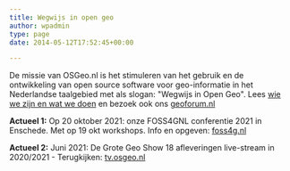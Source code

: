 ```yaml
---
title: Wegwijs in open geo
author: wpadmin
type: page
date: 2014-05-12T17:52:45+00:00

---
```

De missie van OSGeo.nl is het stimuleren van het gebruik en de ontwikkeling van 
open source software voor geo-informatie in het Nederlandse taalgebied met als slogan: 
"Wegwijs in Open Geo". Lees [wie we zijn en wat we doen][1] en bezoek ook ons [geoforum.nl][2]

**Actueel 1:** Op 20 oktober 2021: onze FOSS4GNL conferentie 2021 in Enschede. Met op 19 okt workshops. Info en opgeven: [foss4g.nl][3] <span class="wpel-icon wpel-image wpel-icon-19"></span>  

**Actueel 2:** Juni 2021: De Grote Geo Show 18 afleveringen live-stream in 2020/2021 - Terugkijken: [tv.osgeo.nl][4] <span class="wpel-icon wpel-image wpel-icon-19"></span>  

<!--
home, of hmmmm&#8230; Bij de laatste update van WordPress en het thema is de echte homepage even &#8216;weg&#8217;.

Heb even geduld terwijl we die weer opzoeken&#8230;
-->

 [1]: /over-ons/
 [2]: /geoforum-nl/
 [3]: https://foss4g.nl
 [4]: https://tv.osgeo.nl